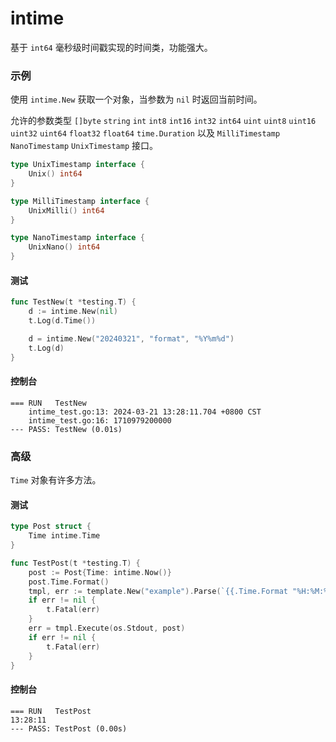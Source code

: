 # intime
 
基于 `int64` 毫秒级时间戳实现的时间类，功能强大。

### 示例

使用 `intime.New` 获取一个对象，当参数为 `nil` 时返回当前时间。

允许的参数类型 `[]byte` `string` `int` `int8` `int16` `int32` `int64` `uint` `uint8` `uint16` `uint32` `uint64` `float32` `float64` `time.Duration` 以及 `MilliTimestamp` `NanoTimestamp` `UnixTimestamp` 接口。

```go
type UnixTimestamp interface {
	Unix() int64
}

type MilliTimestamp interface {
	UnixMilli() int64
}

type NanoTimestamp interface {
	UnixNano() int64
}
```

#### 测试

```go
func TestNew(t *testing.T) {
	d := intime.New(nil)
	t.Log(d.Time())

	d = intime.New("20240321", "format", "%Y%m%d")
	t.Log(d)
}
```

#### 控制台

```
=== RUN   TestNew
	intime_test.go:13: 2024-03-21 13:28:11.704 +0800 CST
    intime_test.go:16: 1710979200000
--- PASS: TestNew (0.01s)
```

### 高级

`Time` 对象有许多方法。

#### 测试

```go
type Post struct {
	Time intime.Time
}

func TestPost(t *testing.T) {
	post := Post{Time: intime.Now()}
	post.Time.Format()
	tmpl, err := template.New("example").Parse(`{{.Time.Format "%H:%M:%S"}}`)
	if err != nil {
		t.Fatal(err)
	}
	err = tmpl.Execute(os.Stdout, post)
	if err != nil {
		t.Fatal(err)
	}
}
```

#### 控制台

```
=== RUN   TestPost
13:28:11
--- PASS: TestPost (0.00s)
```